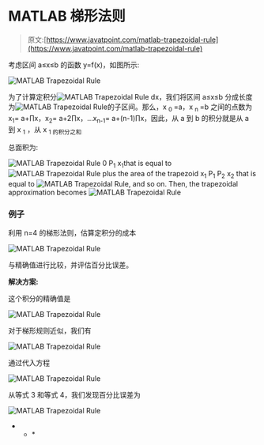 # MATLAB 梯形法则

> 原文:[https://www.javatpoint.com/matlab-trapezoidal-rule](https://www.javatpoint.com/matlab-trapezoidal-rule)

考虑区间 a≤x≤b 的函数 y=f(x)，如图所示:

![MATLAB Trapezoidal Rule](../Images/43fa0b8084d6237f084ef59c398e568c.png)

为了计算定积分![MATLAB Trapezoidal Rule](../Images/ab2a132361c767083d45e6f72127bda3.png) dx，我们将区间 a≤x≤b 分成长度为![MATLAB Trapezoidal Rule](../Images/4ba21959a8fe1f1c2e9e3df0d2268bf6.png)的子区间。那么，x <sub> 0 </sub> =a，x <sub> n </sub> =b 之间的点数为 x<sub>1</sub>= a+∏x，x<sub>2</sub>= a+2∏x，…x<sub>n-1</sub>= a+(n-1)∏x，因此，从 a 到 b 的积分就是从 a 到 x <sub>1</sub> ，从 x <sub> 1 的积分之和</sub>

总面积为:

![MATLAB Trapezoidal Rule](../Images/be6a5c802fdda3f04110d4e166c1eac6.png) <pthe integral="" over="" the="" first="" subinterval="" can="" now="" be="" approximated="" by="" area="" of="" trapezoid="" ap="">0 P<sub>1</sub> x<sub>1</sub>that is equal to![MATLAB Trapezoidal Rule](../Images/32da39f3cd46e2e917487997fc725c7c.png) plus the area of the trapezoid x<sub>1</sub> P<sub>1</sub> P<sub>2</sub> x<sub>2</sub> that is equal to ![MATLAB Trapezoidal Rule](../Images/a8d588f5c7737b0b24fdbbfdc113d8ff.png), and so on. Then, the trapezoidal approximation becomes ![MATLAB Trapezoidal Rule](../Images/dd0886fa646bd0620f2b1654022a51bb.png)

### 例子

利用 n=4 的梯形法则，估算定积分的成本

![MATLAB Trapezoidal Rule](../Images/5f6a77b8d002dcdef922a766e5c7aa25.png)

与精确值进行比较，并评估百分比误差。

**解决方案:**

这个积分的精确值是

![MATLAB Trapezoidal Rule](../Images/c393acb01820b1f917f9dacdf228488f.png)

对于梯形规则近似，我们有

![MATLAB Trapezoidal Rule](../Images/031971dc4c74eb78202331cefdddde6f.png)

通过代入方程

![MATLAB Trapezoidal Rule](../Images/029fc8b8ad06910aab397ebdd9c84c6d.png)

从等式 3 和等式 4，我们发现百分比误差为

![MATLAB Trapezoidal Rule](../Images/8e58ecb6c1fb25a778efa4eded1195a7.png)

* * *</pthe>